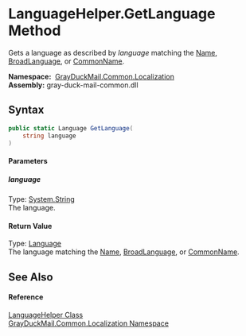 LanguageHelper.GetLanguage Method
=================================
Gets a language as described by *language* matching the [Name][1], [BroadLanguage][2], or [CommonName][3].

  **Namespace:**  [GrayDuckMail.Common.Localization][4]  
  **Assembly:** gray-duck-mail-common.dll

Syntax
------

```csharp
public static Language GetLanguage(
	string language
)
```

#### Parameters

##### *language*
Type: [System.String][5]  
 The language.

#### Return Value
Type: [Language][6]  
 The language matching the [Name][1], [BroadLanguage][2], or [CommonName][3]. 

See Also
--------

#### Reference
[LanguageHelper Class][7]  
[GrayDuckMail.Common.Localization Namespace][4]  

[1]: ../Language/Name.md
[2]: ../Language/BroadLanguage.md
[3]: ../Language/CommonName.md
[4]: ../README.md
[5]: https://docs.microsoft.com/dotnet/api/system.string
[6]: ../Language/README.md
[7]: README.md